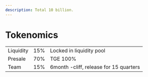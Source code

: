 ```yaml
---
description: Total 10 billion.
---
```


# Tokenomics

|           |     |                                        |
| --------- | --- | -------------------------------------- |
| Liquidity | 15% | Locked in liquidity pool               |
| Presale   | 70% | TGE 100%                               |
| Team      | 15% | 6month -cliff, release for 15 quarters |
